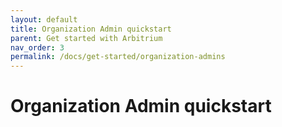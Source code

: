 ```yaml
---
layout: default
title: Organization Admin quickstart
parent: Get started with Arbitrium
nav_order: 3
permalink: /docs/get-started/organization-admins
---
```


# Organization Admin quickstart
